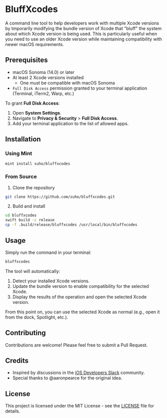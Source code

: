 # BluffXcodes

A command line tool to help developers work with multiple Xcode versions by tmporarily modifying the bundle version of Xcode that "bluff" the system about which Xcode version is being used. This is particularly useful when you need to use an older Xcode version while maintaining compatibility with newer macOS requirements.

## Prerequisites

- macOS Sonoma (14.0) or later
- At least 2 Xcode versions installed
  - One must be compatible with macOS Sonoma
- `Full Disk Access` permission granted to your terminal application (Terminal, iTerm2, Warp, etc.)

To grant **Full Disk Access**:
1. Open **System Settings**.
2. Navigate to **Privacy & Security** > **Full Disk Access**.
3. Add your terminal application to the list of allowed apps.

## Installation

### Using Mint

```bash
mint install suho/bluffxcodes
```

### From Source
1. Clone the repository

```bash
git clone https://github.com/suho/bluffxcodes.git
```

2. Build and install

```bash
cd bluffxcodes
swift build -c release
cp -f .build/release/bluffxcodes /usr/local/bin/bluffxcodes
```

## Usage

Simply run the command in your terminal:

```bash
bluffxcodes
```

The tool will automatically:

1. Detect your installed Xcode versions.
2. Update the bundle version to enable compatibility for the selected Xcode.
3. Display the results of the operation and open the selected Xcode version.

From this point on, you can use the selected Xcode as normal (e.g., open it from the dock, Spotlight, etc.).

## Contributing

Contributions are welcome! Please feel free to submit a Pull Request.

## Credits
- Inspired by discussions in the [iOS Developers Slack](https://ios-developers.slack.com/) community.
- Special thanks to @aaronpearce for the original idea.

## License

This project is licensed under the MIT License - see the [LICENSE](./LICENSE) file for details.

